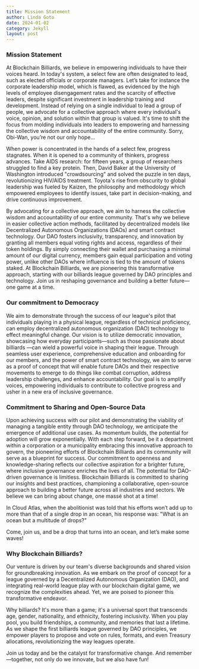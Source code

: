```yaml
---
title: Mission Statement
author: Linda Goto
date: 2024-01-02
category: Jekyll
layout: post
---
```


### Mission Statement
At Blockchain Billiards, we believe in empowering individuals to have their voices heard. In today's system, a select few are often designated to lead, such as elected officials or corporate managers. Let’s take for instance the corporate leadership model, which is flawed, as evidenced by the high levels of employee disengagement rates and the scarcity of effective leaders, despite significant investment in leadership training and development. Instead of relying on a single individual to lead a group of people, we advocate for a collective approach where every individual's voice, opinion, and solution within that group is valued. It's time to shift the focus from molding individuals into leaders to empowering and harnessing the collective wisdom and accountability of the entire community. Sorry, Obi-Wan, you’re not our only hope…

When power is concentrated in the hands of a select few, progress stagnates. When it is opened to a community of thinkers, progress advances. Take AIDS research: for fifteen years, a group of researchers struggled to find a key protein. Then, David Baker at the University of Washington introduced "crowdsourcing" and solved the puzzle in ten days, revolutionizing HIV/AIDS treatment. Toyota's rise from obscurity to global leadership was fueled by Kaizen, the philosophy and methodology which empowered employees to identify issues, take part in decision-making, and drive continuous improvement.

By advocating for a collective approach, we aim to harness the collective wisdom and accountability of our entire community. That's why we believe in easier collective action methods, facilitated by decentralized models like Decentralized Autonomous Organizations (DAOs) and smart contract technology. Our DAO fosters inclusivity, transparency, and innovation by granting all members equal voting rights and access, regardless of their token holdings. By simply connecting their wallet and purchasing a minimal amount of our digital currency, members gain equal participation and voting power, unlike other DAOs where influence is tied to the amount of tokens staked. At Blockchain Billiards, we are pioneering this transformative approach, starting with our billiards league governed by DAO principles and technology. Join us in reshaping governance and building a better future—one game at a time.

### Our commitment to Democracy 
We aim to demonstrate through the success of our league's pilot that individuals playing in a physical league, regardless of technical proficiency, can employ decentralized autonomous organization (DAO) technology to effect meaningful change. Our vision is to utilize democratic innovation, showcasing how everyday participants—such as those passionate about billiards —can wield a powerful voice in shaping their league. Through seamless user experience, comprehensive education and onboarding for our members, and the power of smart contract technology, we aim to serve as a proof of concept that will enable future DAOs and their respective movements to emerge to do things like combat corruption, address leadership challenges, and enhance accountability. Our goal is to amplify voices, empowering individuals to contribute to collective progress and usher in a new era of inclusive governance.

### Commitment to Sharing and Open-Source Data
Upon achieving success with our pilot and demonstrating the viability of managing a tangible entity through DAO technology, we anticipate the emergence of additional use cases. As momentum builds, the potential for adoption will grow exponentially. With each step forward, be it a department within a corporation or a municipality embracing this innovative approach to govern, the pioneering efforts of Blockchain Billiards and its community will serve as a blueprint for success. Our commitment to openness and knowledge-sharing reflects our collective aspiration for a brighter future, where inclusive governance enriches the lives of all. The potential for DAO-driven governance is limitless. Blockchain Billiards is committed to sharing our insights and best practices, championing a collaborative, open-source approach to building a better future across all industries and sectors. We believe we can bring about change, one massé shot at a time!

In Cloud Atlas, when the abolitionist was told that his efforts won’t add up to more than that of a single drop in an ocean, his response was: "What is an ocean but a multitude of drops?" 

Come, join us, and be a drop that turns into an ocean, and let’s make some waves! 

### Why Blockchain Billiards?
Our venture is driven by our team's diverse backgrounds and shared vision for groundbreaking innovation. As we embark on the proof of concept for a league governed by a Decentralized Autonomous Organization (DAO), and integrating real-world league play with our blockchain digital game, we recognize the complexities ahead. Yet, we are poised to pioneer this transformative endeavor.

Why billiards? It's more than a game; it's a universal sport that transcends age, gender, nationality, and ethnicity, fostering inclusivity. When you play pool, you build friendships, a community, and memories that last a lifetime. As we shape the first billiards league governed by DAO principles, we empower players to propose and vote on rules, formats, and even Treasury allocations, revolutionizing the way leagues operate.

Join us today and be the catalyst for transformative change. And remember—together, not only do we innovate, but we also have fun! 

[1]: https://pages.github.com